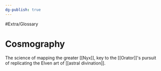 ```yaml
---
dg-publish: true
---
```

#Extra/Glossary 
# Cosmography

The science of mapping the greater [[Nyx]], key to the [[Orator]]'s pursuit of replicating the Elven art of [[astral divination]].